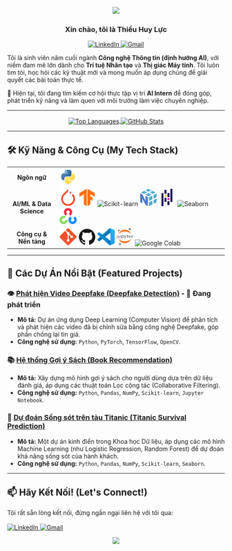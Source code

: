 <p align="center">
  <img src="https://capsule-render.vercel.app/api?type=waving&height=220&color=0:0EA5E9,100:2563EB&text=Welcome%20to%20my%20workspace👋&fontAlign=50&fontSize=44&fontColor=ffffff&animation=fadeIn" />
</p>

<div align="center">

### **Xin chào, tôi là Thiều Huy Lực**

<p>
  <a href="https://www.linkedin.com/in/huy-lực-53485b335" target="_blank">
    <img src="https://img.shields.io/badge/LinkedIn-0077B5?style=for-the-badge&logo=linkedin&logoColor=white" alt="LinkedIn"/>
  </a>
  <a href="mailto:huyluc323@gmail.com">
    <img src="https://img.shields.io/badge/Gmail-D14836?style=for-the-badge&logo=gmail&logoColor=white" alt="Gmail"/>
  </a>
</p>

</div>

Tôi là sinh viên năm cuối ngành **Công nghệ Thông tin (định hướng AI)**, với niềm đam mê lớn dành cho **Trí tuệ Nhân tạo** và **Thị giác Máy tính**. Tôi luôn tìm tòi, học hỏi các kỹ thuật mới và mong muốn áp dụng chúng để giải quyết các bài toán thực tế.

🎯 Hiện tại, tôi đang tìm kiếm cơ hội thực tập vị trí **AI Intern** để đóng góp, phát triển kỹ năng và làm quen với môi trường làm việc chuyên nghiệp.

---

<p align="center">
  <a href="https://github.com/HuyLuc">
    <img align="center" src="https://github-readme-stats.vercel.app/api/top-langs?username=HuyLuc&show_icons=true&locale=en&layout=compact&theme=vision-friendly-dark" alt="Top Languages" />
  </a>
  <a href="https://github.com/HuyLuc">
    <img align="center" src="https://github-readme-stats.vercel.app/api?username=HuyLuc&show_icons=true&locale=en&theme=vision-friendly-dark&count_private=true" alt="GitHub Stats" />
  </a>
</p>

---

## 🛠️ Kỹ Năng & Công Cụ (My Tech Stack)

<table>
  <tr>
    <td align="center" width="100">
      <b>Ngôn ngữ</b>
    </td>
    <td>
      <img src="https://raw.githubusercontent.com/devicons/devicon/master/icons/python/python-original.svg" alt="Python" width="40" height="40"/>
    </td>
  </tr>
  <tr>
    <td align="center">
      <b>AI/ML & Data Science</b>
    </td>
    <td>
      <img src="https://raw.githubusercontent.com/devicons/devicon/master/icons/pytorch/pytorch-original.svg" alt="PyTorch" width="40" height="40"/>
      <img src="https://raw.githubusercontent.com/devicons/devicon/master/icons/tensorflow/tensorflow-original.svg" alt="TensorFlow" width="40" height="40"/>
      <img src="https://upload.wikimedia.org/wikipedia/commons/0/05/Scikit_learn_logo_small.svg" alt="Scikit-learn" width="40" height="40"/>
      <img src="https://raw.githubusercontent.com/devicons/devicon/master/icons/numpy/numpy-original.svg" alt="NumPy" width="40" height="40"/>
      <img src="https://raw.githubusercontent.com/devicons/devicon/master/icons/pandas/pandas-original.svg" alt="Pandas" width="40" height="40"/>
      <img src="https://seaborn.pydata.org/_images/logo-wide-lightbg.svg" alt="Seaborn" width="80" height="40"/>
      <img src="https://raw.githubusercontent.com/devicons/devicon/master/icons/opencv/opencv-original.svg" alt="OpenCV" width="40" height="40"/>
    </td>
  </tr>
  <tr>
    <td align="center">
      <b>Công cụ & Nền tảng</b>
    </td>
    <td>
      <img src="https://raw.githubusercontent.com/devicons/devicon/master/icons/git/git-original.svg" alt="Git" width="40" height="40"/>
      <img src="https://raw.githubusercontent.com/devicons/devicon/master/icons/github/github-original.svg" alt="GitHub" width="40" height="40"/>
      <img src="https://raw.githubusercontent.com/devicons/devicon/master/icons/vscode/vscode-original.svg" alt="VS Code" width="40" height="40"/>
      <img src="https://raw.githubusercontent.com/devicons/devicon/master/icons/jupyter/jupyter-original-wordmark.svg" alt="Jupyter" width="40" height="40"/>
      <img src="https://img.shields.io/badge/Colab-F9AB00?logo=googlecolab&logoColor=white" alt="Google Colab" width="40" height="40"/>
    </td>
  </tr>
</table>

---

## 🚀 Các Dự Án Nổi Bật (Featured Projects)

### 👁️ [Phát hiện Video Deepfake (Deepfake Detection)](https://github.com/HuyLuc/DeepFake-Detection) - 🚧 Đang phát triển
- **Mô tả:** Dự án ứng dụng Deep Learning (Computer Vision) để phân tích và phát hiện các video đã bị chỉnh sửa bằng công nghệ Deepfake, góp phần chống lại tin giả.
- **Công nghệ sử dụng:** `Python`, `PyTorch`, `TensorFlow`, `OpenCV`.

### 📚 [Hệ thống Gợi ý Sách (Book Recommendation)](https://github.com/HuyLuc/Book-Recommendation)
- **Mô tả:** Xây dựng mô hình gợi ý sách cho người dùng dựa trên dữ liệu đánh giá, áp dụng các thuật toán Lọc cộng tác (Collaborative Filtering).
- **Công nghệ sử dụng:** `Python`, `Pandas`, `NumPy`, `Scikit-learn`, `Jupyter Notebook`.

### 🚢 [Dự đoán Sống sót trên tàu Titanic (Titanic Survival Prediction)](https://github.com/HuyLuc/Titanic-Disaster-Prediction)
- **Mô tả:** Một dự án kinh điển trong Khoa học Dữ liệu, áp dụng các mô hình Machine Learning (như Logistic Regression, Random Forest) để dự đoán khả năng sống sót của hành khách.
- **Công nghệ sử dụng:** `Python`, `Pandas`, `NumPy`, `Scikit-learn`, `Seaborn`.

---

## 📫 Hãy Kết Nối! (Let's Connect!)
<p>
Tôi rất sẵn lòng kết nối, đừng ngần ngại liên hệ với tôi qua:
<br><br>
  <a href="https://www.linkedin.com/in/huy-lực-53485b335" target="_blank">
    <img src="https://img.shields.io/badge/LinkedIn-0077B5?style=for-the-badge&logo=linkedin&logoColor=white" alt="LinkedIn"/>
  </a>
  <a href="mailto:huyluc323@gmail.com">
    <img src="https://img.shields.io/badge/Gmail-D14836?style=for-the-badge&logo=gmail&logoColor=white" alt="Gmail"/>
  </a>
</p>

<p align="center">
  <img src="https://capsule-render.vercel.app/api?type=waving&color=3390FF&height=150&section=footer"/>
</p>
